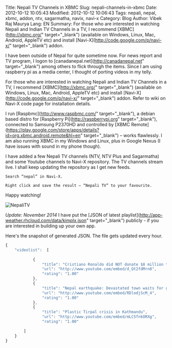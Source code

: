 Title: Nepali TV Channels in XBMC
Slug: nepali-channels-in-xbmc
Date: 2012-10-12 10:05:43
Modified: 2012-10-12 10:06:43
Tags: nepali, nepal, xbmc, addon, ntv, sagarmatha, navix, navi-x
Category: Blog 
Author: Vibek Raj Maurya 
Lang: EN
Summary: For those who are interested in watching Nepali and Indian TV Channels in a TV, I recommend [XBMC](http://xbmc.org/" target="_blank") (available on Windows, Linux, Mac, Android, AppleTV etc) and install [Navi-X](http://code.google.com/p/navi-x/" target="_blank") addon.

I have been outside of Nepal for quite sometime now. For news report and TV program, I logon to [canadanepal.net](http://canadanepal.net" target="_blank") among others to flick through the items. Since I am using raspberry pi as a media center, I thought of porting videos in my telly. 

For those who are interested in watching Nepali and Indian TV Channels in a TV, I recommend [XBMC](http://xbmc.org/" target="_blank") (available on Windows, Linux, Mac, Android, AppleTV etc) and install [Navi-X](http://code.google.com/p/navi-x/" target="_blank") addon. Refer to wiki on Navi-X code page for installation details.

I run [Raspbmc](http://www.raspbmc.com/" target="_blank"), a debian based distro for [Raspberry Pi](http://raspberrypi.org" target="_blank"), connected to Samsung P2370HD and controlled by [XBMC Remote](https://play.google.com/store/apps/details?id=org.xbmc.android.remote&hl=en" target="_blank") – works flawlessly. I am also running XBMC in my Windows and Linux, plus in Google Nexus (I have issues with sound in my phone though).

I have added a few Nepali TV channels (NTV, NTV Plus and Sagarmatha) and some Youtube channels to Navi-X repository. The TV channels stream live. I shall keep updating the repository as I get new feeds.

```
Search “nepal” in Navi-X.

Right click and save the result – “Nepali TV” to your favourite.
```


Happy watching!

![NepaliTV](http://res.cloudinary.com/rvibek-com-np/image/upload/v1423918809/NepaliTV_Navi-X_z7y0t5.png)


*Update: November 2014*
I have put the [JSON of latest playlist](http://app-weather.rhcloud.com/data/kimplx.json" target="_blank") publicly - if you are interested in building up your own app.

Here's  the snapshot of generated JSON. The file gets updated every hour.

```javascript
{
    "videolist":  [
           
            {
                "title": "Cristiano Ronaldo did NOT donate $8 million to the Save the Child",
                "url": "http://www.youtube.com/embed/d_Qt2fdMrn8",
                "rating": "1.00"
            },
            {
                "title": "Nepal earthquake: Devastated town waits for government help",
                "url": "http://www.youtube.com/embed/RDlodjScM_4",
                "rating": "1.00"
            },
            {
                "title": "Plastic Tirpal crisis in Kathmandu",
                "url": "http://www.youtube.com/embed/mLC5fnkORXg",
                "rating": "1.00"
            
        ]
    }
}
```